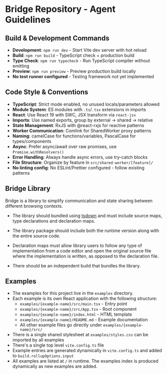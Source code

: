 # Bridge Repository - Agent Guidelines

## Build & Development Commands

- **Development**: `npm run dev` - Start Vite dev server with hot reload
- **Build**: `npm run build` - TypeScript check + production build
- **Type Check**: `npm run typecheck` - Run TypeScript compiler without emitting
- **Preview**: `npm run preview` - Preview production build locally
- **No test runner configured** - Testing framework not yet implemented

## Code Style & Conventions

- **TypeScript**: Strict mode enabled, no unused locals/parameters allowed
- **Module System**: ES modules with `.ts`/`.tsx` extensions in imports
- **React**: Use React 19 with SWC, JSX transform via `react-jsx`
- **Imports**: Use named exports, group by external → shared → relative
- **State Management**: RxJS with @react-rxjs for reactive patterns
- **Worker Communication**: Comlink for SharedWorker proxy patterns
- **Naming**: camelCase for functions/variables, PascalCase for types/components
- **Async**: Prefer async/await over raw promises, use `Promise.withResolvers()`
- **Error Handling**: Always handle async errors, use try-catch blocks
- **File Structure**: Organize by feature in `src/shared-worker/[feature]/`
- **No linting config**: No ESLint/Prettier configured - follow existing patterns

## Bridge Library

Bridge is a library to simplify communication and state sharing between different browsing contexts.

- The library should bundled using [tsdown](https://tsdown.dev/) and must include source maps, type declarations and declaration maps.

- The library package should include both the runtime version along with the entire source code.

- Declaration maps must allow library users to follow any type of implementation from a code editor and open the original source file where the implementation is written, as opposed to the declaration file.

- There should be an independent build that bundles the library.

## Examples

- The examples for this project live in the `examples` directory.
- Each example is its own React application with the following structure:
  - `examples/{example-name}/src/main.tsx` - Entry point
  - `examples/{example-name}/src/App.tsx` - Root component
  - `examples/{example-name}/index.html` - HTML template
  - `examples/{example-name}/README.md` - Example documentation
  - All other example files go directly under `examples/{example-name}/src/`
- There is a single shared stylesheet at `examples/styles.css` can be imported by all examples
- There's a single top level `vite.config.ts` file
- Example entries are generated dynamically in `vite.config.ts` and added to `build.rollupOptions.input`
- All examples are listed at `/` in runtime. The examples index is produced dynamically as new examples are added.

